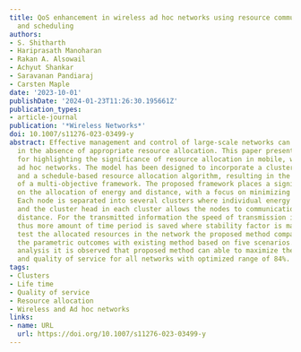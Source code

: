 ```yaml
---
title: QoS enhancement in wireless ad hoc networks using resource commutable clustering
  and scheduling
authors:
- S. Shitharth
- Hariprasath Manoharan
- Rakan A. Alsowail
- Achyut Shankar
- Saravanan Pandiaraj
- Carsten Maple
date: '2023-10-01'
publishDate: '2024-01-23T11:26:30.195661Z'
publication_types:
- article-journal
publication: '*Wireless Networks*'
doi: 10.1007/s11276-023-03499-y
abstract: Effective management and control of large-scale networks can be challenging
  in the absence of appropriate resource allocation. This paper presents a framework
  for highlighting the significance of resource allocation in mobile, wireless, and
  ad hoc networks. The model has been designed to incorporate a clustering protocol
  and a schedule-based resource allocation algorithm, resulting in the establishment
  of a multi-objective framework. The proposed framework places a significant emphasis
  on the allocation of energy and distance, with a focus on minimizing these objectives.
  Each node is separated into several clusters where individual energy is allocated
  and the cluster head in each cluster allows the nodes to communication with shortest
  distance. For the transmitted information the speed of transmission is maximized
  thus more amount of time period is saved where stability factor is maximized. To
  test the allocated resources in the network the proposed method compares and evaluates
  the parametric outcomes with existing method based on five scenarios. In the comparative
  analysis it is observed that proposed method can able to maximize the life time
  and quality of service for all networks with optimized range of 84%.
tags:
- Clusters
- Life time
- Quality of service
- Resource allocation
- Wireless and Ad hoc networks
links:
- name: URL
  url: https://doi.org/10.1007/s11276-023-03499-y
---
```

